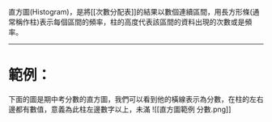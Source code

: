 直方圖(Histogram)，是將[[次數分配表]]的結果以數個連續區間，用長方形條(通常稱作柱)表示每個區間的頻率，柱的高度代表該區間的資料出現的次數或是頻率。
- - -
# 範例：
下面的圖是期中考分數的直方圖，我們可以看到他的橫線表示為分數，在柱的左右邊都有數值，意義為此柱左邊數字以上，未滿
![[直方圖範例 分數.png]]